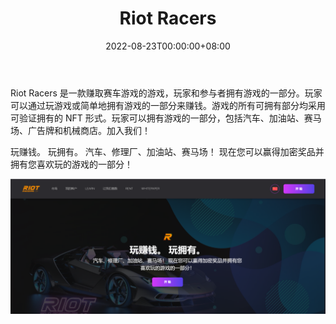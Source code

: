 ﻿---
title: "Riot Racers"
description: "玩赚取加密游戏📣"
date: 2022-08-23T00:00:00+08:00
lastmod: 2022-08-23T00:00:00+08:00
draft: false
authors: ["浮尘"]
featuredImage: "riot-racers.png"
tags: ["NFT Games","Riot Racers"]
categories: ["nfts"]
nfts: ["NFT Games"]
blockchain: "https://app.riot.fun/"
website: "https://app.riot.fun/"
twitter: "https://twitter.com/RiotRacers"
discord: "https://discord.com/invite/riotracers"
telegram: "https://t.me/riotracers"
github: ""
youtube: ""
twitch: ""
facebook: ""
instagram: ""
reddit: ""
medium: ""
steam: ""
gitbook: ""
googleplay: ""
appstore: ""
status: "Live"
weight: 
lightgallery: true
toc: true
pinned: false
recommend: false
recommend1: false
---
Riot Racers 是一款赚取赛车游戏的游戏，玩家和参与者拥有游戏的一部分。玩家可以通过玩游戏或简单地拥有游戏的一部分来赚钱。游戏的所有可拥有部分均采用可验证拥有的 NFT 形式。玩家可以拥有游戏的一部分，包括汽车、加油站、赛马场、广告牌和机械商店。加入我们！

玩赚钱。 玩拥有。
汽车、修理厂、加油站、赛马场！ 现在您可以赢得加密奖品并拥有您喜欢玩的游戏的一部分！

![786453132](786453132.png)